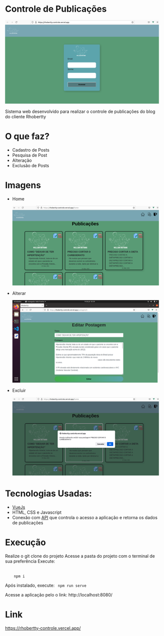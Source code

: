 # Controle de Publicações

<p>
    <img src="imagens_projeto/login.png">
</p>

Sistema web desenvolvido para realizar o controle de publicações do blog do cliente Rhobertty

# O que faz?

- Cadastro de Posts<br/>
- Pesquisa de Post
- Alteração
- Exclusão de Posts

# Imagens

- Home

  <p>
      <img src="imagens_projeto/home.png">
  </p>

- Alterar

  <p>
      <img src="imagens_projeto/alterar.png">
  </p>

- Excluir
  <p>
      <img src="imagens_projeto/excluir.png">
  </p>

# Tecnologias Usadas:

- [VueJs](https://vuejs.org/)
- HTML, CSS e Javascript
- Conexão com [API](https://rhobertty-api.herokuapp.com/api) que controla o acesso a aplicação e retorna os dados de publicações

# Execução

Realize o git clone do projeto
Acesse a pasta do projeto com o terminal de sua preferência
Execute:

<code>
    npm i
</code>

Após instalado, execute:
<code>
npm run serve
</code>

Acesse a aplicação pelo o link: http://localhost:8080/

# Link

https://rhobertty-controle.vercel.app/
